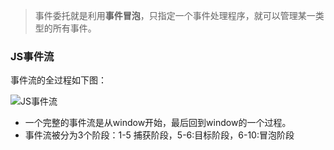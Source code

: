 > 事件委托就是利用**事件冒泡**，只指定一个事件处理程序，就可以管理某一类型的所有事件。

### JS事件流

事件流的全过程如下图：

![JS事件流](/../assets/img/js事件流.png)

- 一个完整的事件流是从window开始，最后回到window的一个过程。
- 事件流被分为3个阶段：1-5 捕获阶段，5-6:目标阶段，6-10:冒泡阶段

